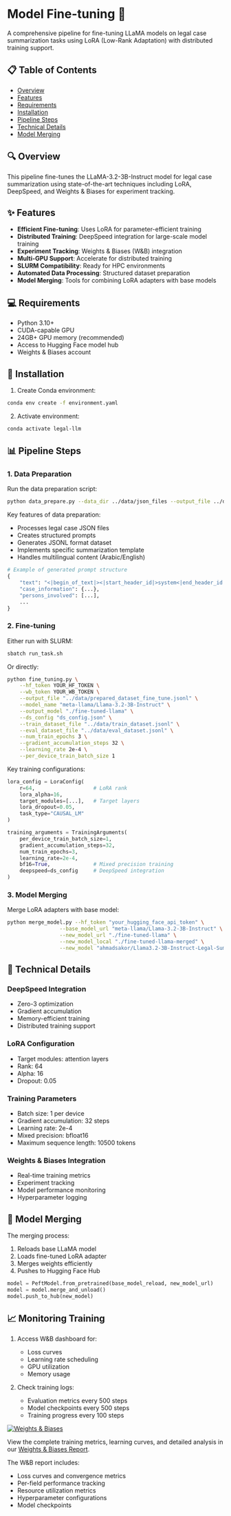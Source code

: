 # Model Fine-tuning 🤖

A comprehensive pipeline for fine-tuning LLaMA models on legal case summarization tasks using LoRA (Low-Rank Adaptation) with distributed training support.

## 📋 Table of Contents
- [Overview](#-overview)
- [Features](#-features)
- [Requirements](#-requirements)
- [Installation](#-installation)
- [Pipeline Steps](#-pipeline-steps)
- [Technical Details](#-technical-details)
- [Model Merging](#-model-merging)

## 🔍 Overview

This pipeline fine-tunes the LLaMA-3.2-3B-Instruct model for legal case summarization using state-of-the-art techniques including LoRA, DeepSpeed, and Weights & Biases for experiment tracking.

## ✨ Features

- **Efficient Fine-tuning**: Uses LoRA for parameter-efficient training
- **Distributed Training**: DeepSpeed integration for large-scale model training
- **Experiment Tracking**: Weights & Biases (W&B) integration
- **Multi-GPU Support**: Accelerate for distributed training
- **SLURM Compatibility**: Ready for HPC environments
- **Automated Data Processing**: Structured dataset preparation
- **Model Merging**: Tools for combining LoRA adapters with base models

## 💻 Requirements

- Python 3.10+
- CUDA-capable GPU
- 24GB+ GPU memory (recommended)
- Access to Hugging Face model hub
- Weights & Biases account

## 🚀 Installation

1. Create Conda environment:
```bash
conda env create -f environment.yaml
```

2. Activate environment:
```bash
conda activate legal-llm
```


## 📊 Pipeline Steps

### 1. Data Preparation

Run the data preparation script:
```bash
python data_prepare.py --data_dir ../data/json_files --output_file ../data/prepared_dataset_fine_tune.jsonl
```

Key features of data preparation:
- Processes legal case JSON files
- Creates structured prompts
- Generates JSONL format dataset
- Implements specific summarization template
- Handles multilingual content (Arabic/English)

```python
# Example of generated prompt structure
{
    "text": "<|begin_of_text|><|start_header_id|>system<|end_header_id|>...",
    "case_information": {...},
    "persons_involved": [...],
    ...
}
```

### 2. Fine-tuning

Either run with SLURM:
```bash
sbatch run_task.sh
```

Or directly:
```bash
python fine_tuning.py \
    --hf_token YOUR_HF_TOKEN \
    --wb_token YOUR_WB_TOKEN \
    --output_file "../data/prepared_dataset_fine_tune.jsonl" \
    --model_name "meta-llama/Llama-3.2-3B-Instruct" \
    --output_model "./fine-tuned-llama" \
    --ds_config "ds_config.json" \
    --train_dataset_file "../data/train_dataset.jsonl" \
    --eval_dataset_file "../data/eval_dataset.jsonl" \
    --num_train_epochs 3 \
    --gradient_accumulation_steps 32 \
    --learning_rate 2e-4 \
    --per_device_train_batch_size 1
```

Key training configurations:
```python
lora_config = LoraConfig(
    r=64,                   # LoRA rank
    lora_alpha=16,         
    target_modules=[...],   # Target layers
    lora_dropout=0.05,
    task_type="CAUSAL_LM"
)

training_arguments = TrainingArguments(
    per_device_train_batch_size=1,
    gradient_accumulation_steps=32,
    num_train_epochs=3,
    learning_rate=2e-4,
    bf16=True,              # Mixed precision training
    deepspeed=ds_config     # DeepSpeed integration
)
```

### 3. Model Merging

Merge LoRA adapters with base model:
```bash
python merge_model.py --hf_token "your_hugging_face_api_token" \
                 --base_model_url "meta-llama/Llama-3.2-3B-Instruct" \
                 --new_model_url "./fine-tuned-llama" \
                 --new_model_local "./fine-tuned-llama-merged" \
                 --new_model "ahmadsakor/Llama3.2-3B-Instruct-Legal-Summarization"
```

## 🔧 Technical Details

### DeepSpeed Integration
- Zero-3 optimization
- Gradient accumulation
- Memory-efficient training
- Distributed training support

### LoRA Configuration
- Target modules: attention layers
- Rank: 64
- Alpha: 16
- Dropout: 0.05

### Training Parameters
- Batch size: 1 per device
- Gradient accumulation: 32 steps
- Learning rate: 2e-4
- Mixed precision: bfloat16
- Maximum sequence length: 10500 tokens

### Weights & Biases Integration
- Real-time training metrics
- Experiment tracking
- Model performance monitoring
- Hyperparameter logging




## 🔄 Model Merging

The merging process:
1. Reloads base LLaMA model
2. Loads fine-tuned LoRA adapter
3. Merges weights efficiently
4. Pushes to Hugging Face Hub

```python
model = PeftModel.from_pretrained(base_model_reload, new_model_url)
model = model.merge_and_unload()
model.push_to_hub(new_model)
```

## 📈 Monitoring Training

1. Access W&B dashboard for:
   - Loss curves
   - Learning rate scheduling
   - GPU utilization
   - Memory usage

2. Check training logs:
   - Evaluation metrics every 500 steps
   - Model checkpoints every 500 steps
   - Training progress every 100 steps



[![Weights & Biases](https://img.shields.io/badge/Weights_&_Biases-Report-yellow.svg)](https://api.wandb.ai/links/hawk92-tib-/7onl7dlg)

View the complete training metrics, learning curves, and detailed analysis in our [Weights & Biases Report](https://api.wandb.ai/links/hawk92-tib-/7onl7dlg).

The W&B report includes:
- Loss curves and convergence metrics
- Per-field performance tracking
- Resource utilization metrics
- Hyperparameter configurations
- Model checkpoints

